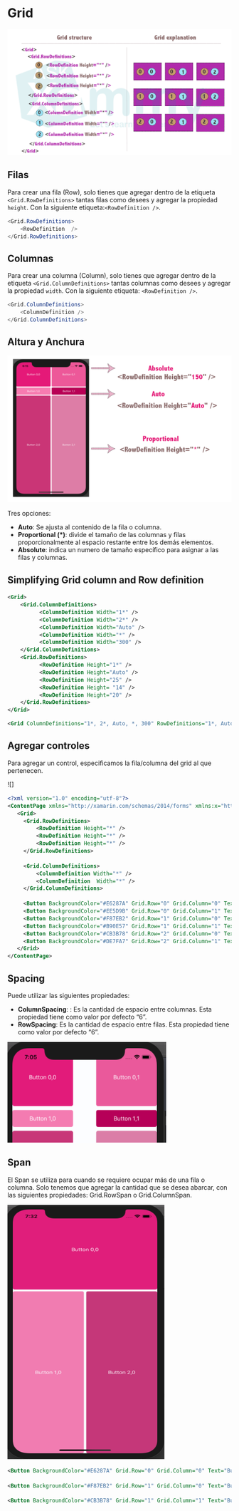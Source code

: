 # Grid

![img](./grid1.png)

## Filas

Para crear una fila (Row), solo tienes que agregar dentro de la etiqueta `<Grid.RowDefinitions>` tantas filas como desees y agregar la propiedad `height`. Con la siguiente etiqueta:`<RowDefinition />`.

```cs
<Grid.RowDefinitions>
    <RowDefinition  />
</Grid.RowDefinitions>
```

## Columnas

Para crear una columna (Column), solo tienes que agregar dentro de la etiqueta `<Grid.ColumnDefinitions>` tantas columnas como desees y agregar la propiedad `width`. Con la siguiente etiqueta: `<RowDefinition />`.

```cs
<Grid.ColumnDefinitions>
    <ColumnDefinition />
</Grid.ColumnDefinitions>
```

## Altura y Anchura

![grid2](./grid2.png)

Tres opciones:

- **Auto**: Se ajusta al contenido de la fila o columna.
- **Proportional (*)**: divide el tamaño de las columnas y filas proporcionalmente al espacio restante entre los demás elementos.
- **Absolute**: indica un numero de tamaño específico para asignar a las filas y columnas.


## Simplifying Grid column and Row definition

```xml
<Grid>
    <Grid.ColumnDefinitions>
          <ColumnDefinition Width="1*" />
          <ColumnDefinition Width="2*" />
          <ColumnDefinition Width="Auto" />
          <ColumnDefinition Width="*" />
          <ColumnDefinition Width="300" />
    </Grid.ColumnDefinitions>
    <Grid.RowDefinitions>
          <RowDefinition Height="1*" />
          <RowDefinition Height="Auto" />
          <RowDefinition Height="25" />
          <RowDefinition Height= "14" />
          <RowDefinition Height="20" />
    </Grid.RowDefinitions>
</Grid>
```

```xml
<Grid ColumnDefinitions="1*, 2*, Auto, *, 300" RowDefinitions="1*, Auto, 25, 14, 20"/>
```

## Agregar controles

Para agregar un control, especificamos la fila/columna del grid al que pertenecen.

![]

```xml
<?xml version="1.0" encoding="utf-8"?>
<ContentPage xmlns="http://xamarin.com/schemas/2014/forms" xmlns:x="http://schemas.microsoft.com/winfx/2009/xaml" xmlns:local="clr-namespace:GridSample" x:Class="GridSample.MainPage">
   <Grid>
     <Grid.RowDefinitions>
         <RowDefinition Height="*" /> 
         <RowDefinition Height="*" />
         <RowDefinition Height="*" />
     </Grid.RowDefinitions>

     <Grid.ColumnDefinitions>
         <ColumnDefinition Width="*" />
         <ColumnDefinition  Width="*" />
     </Grid.ColumnDefinitions>

     <Button BackgroundColor="#E6287A" Grid.Row="0" Grid.Column="0" Text="Button 0,0" TextColor="White" />
     <Button BackgroundColor="#EE5D9B" Grid.Row="0" Grid.Column="1" Text="Button 0,1" TextColor="White" />
     <Button BackgroundColor="#F87EB2" Grid.Row="1" Grid.Column="0" Text="Button 1,0" TextColor="White" />
     <Button BackgroundColor="#B90E57" Grid.Row="1" Grid.Column="1" Text="Button 1,1" TextColor="White" />  
     <Button BackgroundColor="#CB3B78" Grid.Row="2" Grid.Column="0" Text="Button 2,0" TextColor="White" />
     <Button BackgroundColor="#DE7FA7" Grid.Row="2" Grid.Column="1" Text="Button 2,1" TextColor="White" />  
   </Grid>
</ContentPage>
```

## Spacing

Puede utilizar las siguientes propiedades:
- **ColumnSpacing**: : Es la cantidad de espacio entre columnas. Esta propiedad tiene como valor por defecto “6”.
- **RowSpacing**: Es la cantidad de espacio entre filas. Esta propiedad tiene como valor por defecto “6”.

![spacing](grid3.png)

## Span

El Span se utiliza para cuando se requiere ocupar más de una fila o columna. Solo tenemos que agregar la cantidad que se desea abarcar, con las siguientes propiedades: Grid.RowSpan o Grid.ColumnSpan.

![Span](./grid4.png)

```xml
<Button BackgroundColor="#E6287A" Grid.Row="0" Grid.Column="0" Text="Button 0,0" TextColor="White" Grid.ColumnSpan="2" />
        
<Button BackgroundColor="#F87EB2" Grid.Row="1" Grid.Column="0" Text="Button 1,0" TextColor="White" Grid.RowSpan="2"/>

<Button BackgroundColor="#CB3B78" Grid.Row="1" Grid.Column="1" Text="Button 2,0" TextColor="White" Grid.RowSpan="2"/>
```
